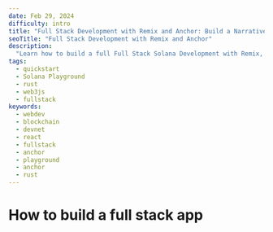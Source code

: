 ```yaml
---
date: Feb 29, 2024
difficulty: intro
title: "Full Stack Development with Remix and Anchor: Build a Narrative Tracker"
seoTitle: "Full Stack Development with Remix and Anchor"
description:
  "Learn how to build a full Full Stack Solana Development with Remix, Anchor, Rust, and Phantom. Including: airdrop, web3.js, anchor..."
tags:
  - quickstart
  - Solana Playground
  - rust
  - web3js
  - fullstack
keywords:
  - webdev
  - blockchain
  - devnet
  - react
  - fullstack
  - anchor
  - playground
  - anchor
  - rust
---
```


# How to build a full stack app

